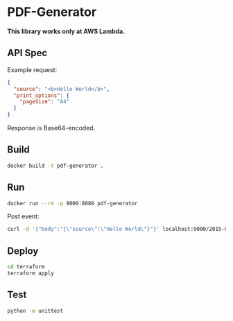 # PDF-Generator

**This library works only at AWS Lambda.**

## API Spec

Example request:

```json
{
  "source": "<b>Hello World</b>",
  "print_options": {
    "pageSize": "A4"
  }
}
```

Response is Base64-encoded.

## Build

```sh
docker build -t pdf-generator .
```

## Run

```sh
docker run --rm -p 9000:8080 pdf-generator
```

Post event:

```sh
curl -d '{"body":"{\"source\":\"Hello World\"}"}' localhost:9000/2015-03-31/functions/function/invocations | jq -r .body | base64 -d > output.pdf
```

## Deploy

```sh
cd terraform
terraform apply
```

## Test

```sh
python -m unittest
```
